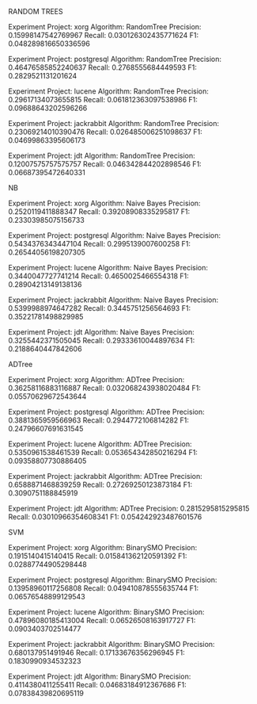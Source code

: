 RANDOM TREES

Experiment Project:  xorg
Algorithm:  RandomTree
Precision:  0.15998147542769967
Recall:  0.030126302435771624
F1:  0.048289816650336596

Experiment Project:  postgresql
Algorithm:  RandomTree
Precision:  0.46476585852240637
Recall:  0.2768555684449593
F1:  0.2829521131201624

Experiment Project:  lucene
Algorithm:  RandomTree
Precision:  0.29617134073655815
Recall:  0.061812363097538986
F1:  0.09688643202596266

Experiment Project:  jackrabbit
Algorithm:  RandomTree
Precision:  0.23069214010390476
Recall:  0.026485006251098637
F1:  0.04699863395606173

Experiment Project:  jdt
Algorithm:  RandomTree
Precision:  0.12007575757575757
Recall:  0.046342844202898546
F1:  0.06687395472640331

NB

Experiment Project:  xorg
Algorithm: Naive Bayes
Precision:  0.2520119411888347
Recall:  0.39208908335295817
F1:  0.23303985075156733

Experiment Project:  postgresql
Algorithm: Naive Bayes
Precision:  0.5434376343447104
Recall:  0.2995139007600258
F1:  0.26544056198207305

Experiment Project:  lucene
Algorithm: Naive Bayes
Precision:  0.3440047727741214
Recall:  0.4650025466554318
F1:  0.28904213149138136

Experiment Project:  jackrabbit
Algorithm: Naive Bayes
Precision:  0.5399988974647282
Recall:  0.3445751256564693
F1:  0.35221781498829985

Experiment Project:  jdt
Algorithm: Naive Bayes
Precision:  0.3255442371505045
Recall:  0.29333610044897634
F1:  0.2188640447842606

ADTree

Experiment Project:  xorg
Algorithm:  ADTree
Precision:  0.36258116883116887
Recall:  0.032068243938020484
F1:  0.05570629672543644

Experiment Project:  postgresql
Algorithm:  ADTree
Precision:  0.3881365959566963
Recall:  0.2944772106814282
F1:  0.24796607691631545

Experiment Project:  lucene
Algorithm:  ADTree
Precision:  0.5350961538461539
Recall:  0.053654342850216294
F1:  0.09358807730886405

Experiment Project:  jackrabbit
Algorithm:  ADTree
Precision:  0.6588871468839259
Recall:  0.27269250123873184
F1:  0.3090751188845919

Experiment Project:  jdt
Algorithm:  ADTree
Precision:  0.2815295815295815
Recall:  0.03010966354608341
F1:  0.054242923487601576

SVM

Experiment Project:  xorg
Algorithm:  BinarySMO
Precision:  0.1915140415140415
Recall:  0.015841362120591392
F1:  0.02887744905298448

Experiment Project:  postgresql
Algorithm:  BinarySMO
Precision:  0.13958960117256808
Recall:  0.049410878555635744
F1:  0.06576548899129543

Experiment Project:  lucene
Algorithm:  BinarySMO
Precision:  0.47896080185413004
Recall:  0.06526508163917727
F1:  0.0903403702514477

Experiment Project:  jackrabbit
Algorithm:  BinarySMO
Precision:  0.680137951491946
Recall:  0.17133676356296945
F1:  0.1830990934532323

Experiment Project:  jdt
Algorithm:  BinarySMO
Precision:  0.4114380411255411
Recall:  0.04683184912367686
F1:  0.07838439820695119